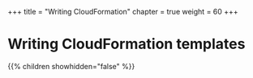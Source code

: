 +++
title = "Writing CloudFormation"
chapter = true
weight = 60
+++

# Writing CloudFormation templates

{{% children showhidden="false" %}}


